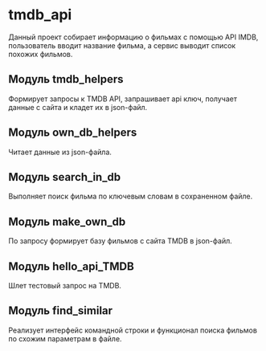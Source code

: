 # tmdb_api
Данный проект собирает информацию о фильмах с помощью API IMDB, пользователь вводит название фильма, а сервис выводит список похожих фильмов.
## Модуль tmdb_helpers
Формирует запросы к TMDB API, запрашивает api ключ, получает данные c сайта и кладет их в json-файл.
## Модуль own_db_helpers
Читает данные из json-файла.
## Модуль search_in_db
Выполняет поиск фильма по ключевым словам в сохраненном файле.
## Модуль make_own_db
По запросу формирует базу фильмов с сайта TMDB в json-файл.
## Модуль hello_api_TMDB
Шлет тестовый запрос на TMDB.
## Модуль find_similar
Реализует интерфейс командной строки и функционал поиска фильмов по схожим параметрам в файле.
